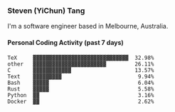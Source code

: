 ### Steven (YiChun) Tang

I'm a software engineer based in Melbourne, Australia.

#### Personal Coding Activity (past 7 days)
```
TeX     ▓▓▓▓▓▓▓▓▓▓▓▓▓▓▓▓▓▓▓▓▓▓▓▓▓▓▓▓▓▓  32.98%
other   ▓▓▓▓▓▓▓▓▓▓▓▓▓▓▓▓▓▓▓▓▓▓▓         26.11%
C       ▓▓▓▓▓▓▓▓▓▓▓▓                    13.57%
Text    ▓▓▓▓▓▓▓▓▓                        9.94%
Bash    ▓▓▓▓▓                            6.04%
Rust    ▓▓▓▓▓                            5.58%
Python  ▓▓                               3.16%
Docker  ▓▓                               2.62%
```
